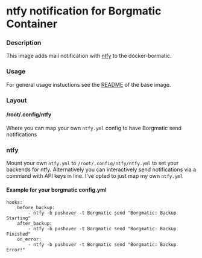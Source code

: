 # ntfy notification for Borgmatic Container

### Description

This image adds mail notification with [ntfy](https://github.com/dschep/ntfy) to the docker-bormatic.

### Usage

For general usage instuctions see the [README](../base/README.md) of the base image.


### Layout
#### /root/.config/ntfy
Where you can map your own `ntfy.yml` config to have Borgmatic send notifications


### ntfy
Mount your own `ntfy.yml` to `/root/.config/ntfy/ntfy.yml` to set your backends for ntfy. Alternatively you can interactively send notifications via a command with API keys in line. I've opted to just map my own `ntfy.yml`

#### Example for your borgmatic config.yml
```
hooks:
    before_backup:
        - ntfy -b pushover -t Borgmatic send "Borgmatic: Backup Starting"
    after_backup:
        - ntfy -b pushover -t Borgmatic send "Borgmatic: Backup Finished"
    on_error:
        - ntfy -b pushover -t Borgmatic send "Borgmatic: Backup Error!"
```
